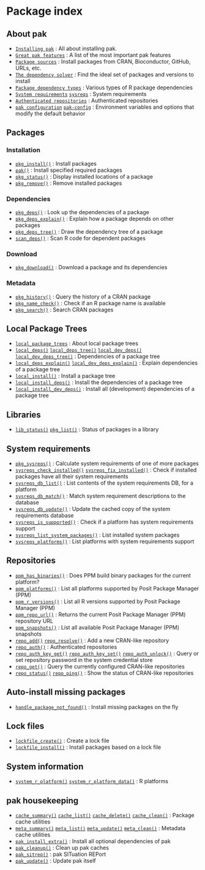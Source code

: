 # Package index

## About pak

- [`Installing pak`](https://pak.r-lib.org/dev/reference/install.md) :
  All about installing pak.
- [`Great pak features`](https://pak.r-lib.org/dev/reference/features.md)
  : A list of the most important pak features
- [`Package sources`](https://pak.r-lib.org/dev/reference/pak_package_sources.md)
  : Install packages from CRAN, Bioconductor, GitHub, URLs, etc.
- [`The dependency solver`](https://pak.r-lib.org/dev/reference/pak_solver.md)
  : Find the ideal set of packages and versions to install
- [`Package dependency types`](https://pak.r-lib.org/dev/reference/package-dependency-types.md)
  : Various types of R package dependencies
- [`System requirements`](https://pak.r-lib.org/dev/reference/sysreqs.md)
  [`sysreqs`](https://pak.r-lib.org/dev/reference/sysreqs.md) : System
  requirements
- [`Authenticated repositories`](https://pak.r-lib.org/dev/reference/repo-auth.md)
  : Authenticated repositories
- [`pak configuration`](https://pak.r-lib.org/dev/reference/pak-config.md)
  [`pak-config`](https://pak.r-lib.org/dev/reference/pak-config.md) :
  Environment variables and options that modify the default behavior

## Packages

### Installation

- [`pkg_install()`](https://pak.r-lib.org/dev/reference/pkg_install.md)
  : Install packages
- [`pak()`](https://pak.r-lib.org/dev/reference/pak.md) : Install
  specified required packages
- [`pkg_status()`](https://pak.r-lib.org/dev/reference/pkg_status.md) :
  Display installed locations of a package
- [`pkg_remove()`](https://pak.r-lib.org/dev/reference/pkg_remove.md) :
  Remove installed packages

### Dependencies

- [`pkg_deps()`](https://pak.r-lib.org/dev/reference/pkg_deps.md) : Look
  up the dependencies of a package
- [`pkg_deps_explain()`](https://pak.r-lib.org/dev/reference/pkg_deps_explain.md)
  : Explain how a package depends on other packages
- [`pkg_deps_tree()`](https://pak.r-lib.org/dev/reference/pkg_deps_tree.md)
  : Draw the dependency tree of a package
- [`scan_deps()`](https://pak.r-lib.org/dev/reference/scan_deps.md) :
  Scan R code for dependent packages

### Download

- [`pkg_download()`](https://pak.r-lib.org/dev/reference/pkg_download.md)
  : Download a package and its dependencies

### Metadata

- [`pkg_history()`](https://pak.r-lib.org/dev/reference/pkg_history.md)
  : Query the history of a CRAN package
- [`pkg_name_check()`](https://pak.r-lib.org/dev/reference/pkg_name_check.md)
  : Check if an R package name is available
- [`pkg_search()`](https://pak.r-lib.org/dev/reference/pkg_search.md) :
  Search CRAN packages

## Local Package Trees

- [`local_package_trees`](https://pak.r-lib.org/dev/reference/local_package_trees.md)
  : About local package trees
- [`local_deps()`](https://pak.r-lib.org/dev/reference/local_deps.md)
  [`local_deps_tree()`](https://pak.r-lib.org/dev/reference/local_deps.md)
  [`local_dev_deps()`](https://pak.r-lib.org/dev/reference/local_deps.md)
  [`local_dev_deps_tree()`](https://pak.r-lib.org/dev/reference/local_deps.md)
  : Dependencies of a package tree
- [`local_deps_explain()`](https://pak.r-lib.org/dev/reference/local_deps_explain.md)
  [`local_dev_deps_explain()`](https://pak.r-lib.org/dev/reference/local_deps_explain.md)
  : Explain dependencies of a package tree
- [`local_install()`](https://pak.r-lib.org/dev/reference/local_install.md)
  : Install a package tree
- [`local_install_deps()`](https://pak.r-lib.org/dev/reference/local_install_deps.md)
  : Install the dependencies of a package tree
- [`local_install_dev_deps()`](https://pak.r-lib.org/dev/reference/local_install_dev_deps.md)
  : Install all (development) dependencies of a package tree

## Libraries

- [`lib_status()`](https://pak.r-lib.org/dev/reference/lib_status.md)
  [`pkg_list()`](https://pak.r-lib.org/dev/reference/lib_status.md) :
  Status of packages in a library

## System requirements

- [`pkg_sysreqs()`](https://pak.r-lib.org/dev/reference/pkg_sysreqs.md)
  : Calculate system requirements of one of more packages
- [`sysreqs_check_installed()`](https://pak.r-lib.org/dev/reference/sysreqs_check_installed.md)
  [`sysreqs_fix_installed()`](https://pak.r-lib.org/dev/reference/sysreqs_check_installed.md)
  : Check if installed packages have all their system requirements
- [`sysreqs_db_list()`](https://pak.r-lib.org/dev/reference/sysreqs_db_list.md)
  : List contents of the system requirements DB, for a platform
- [`sysreqs_db_match()`](https://pak.r-lib.org/dev/reference/sysreqs_db_match.md)
  : Match system requirement descriptions to the database
- [`sysreqs_db_update()`](https://pak.r-lib.org/dev/reference/sysreqs_db_update.md)
  : Update the cached copy of the system requirements database
- [`sysreqs_is_supported()`](https://pak.r-lib.org/dev/reference/sysreqs_is_supported.md)
  : Check if a platform has system requirements support
- [`sysreqs_list_system_packages()`](https://pak.r-lib.org/dev/reference/sysreqs_list_system_packages.md)
  : List installed system packages
- [`sysreqs_platforms()`](https://pak.r-lib.org/dev/reference/sysreqs_platforms.md)
  : List platforms with system requirements support

## Repositories

- [`ppm_has_binaries()`](https://pak.r-lib.org/dev/reference/ppm_has_binaries.md)
  : Does PPM build binary packages for the current platform?
- [`ppm_platforms()`](https://pak.r-lib.org/dev/reference/ppm_platforms.md)
  : List all platforms supported by Posit Package Manager (PPM)
- [`ppm_r_versions()`](https://pak.r-lib.org/dev/reference/ppm_r_versions.md)
  : List all R versions supported by Posit Package Manager (PPM)
- [`ppm_repo_url()`](https://pak.r-lib.org/dev/reference/ppm_repo_url.md)
  : Returns the current Posit Package Manager (PPM) repository URL
- [`ppm_snapshots()`](https://pak.r-lib.org/dev/reference/ppm_snapshots.md)
  : List all available Posit Package Manager (PPM) snapshots
- [`repo_add()`](https://pak.r-lib.org/dev/reference/repo_add.md)
  [`repo_resolve()`](https://pak.r-lib.org/dev/reference/repo_add.md) :
  Add a new CRAN-like repository
- [`repo_auth()`](https://pak.r-lib.org/dev/reference/repo_auth.md) :
  Authenticated repositories
- [`repo_auth_key_get()`](https://pak.r-lib.org/dev/reference/repo_auth_key_get.md)
  [`repo_auth_key_set()`](https://pak.r-lib.org/dev/reference/repo_auth_key_get.md)
  [`repo_auth_unlock()`](https://pak.r-lib.org/dev/reference/repo_auth_key_get.md)
  : Query or set repository password in the system credential store
- [`repo_get()`](https://pak.r-lib.org/dev/reference/repo_get.md) :
  Query the currently configured CRAN-like repositories
- [`repo_status()`](https://pak.r-lib.org/dev/reference/repo_status.md)
  [`repo_ping()`](https://pak.r-lib.org/dev/reference/repo_status.md) :
  Show the status of CRAN-like repositories

## Auto-install missing packages

- [`handle_package_not_found()`](https://pak.r-lib.org/dev/reference/handle_package_not_found.md)
  : Install missing packages on the fly

## Lock files

- [`lockfile_create()`](https://pak.r-lib.org/dev/reference/lockfile_create.md)
  : Create a lock file
- [`lockfile_install()`](https://pak.r-lib.org/dev/reference/lockfile_install.md)
  : Install packages based on a lock file

## System information

- [`system_r_platform()`](https://pak.r-lib.org/dev/reference/system_r_platform.md)
  [`system_r_platform_data()`](https://pak.r-lib.org/dev/reference/system_r_platform.md)
  : R platforms

## pak housekeeping

- [`cache_summary()`](https://pak.r-lib.org/dev/reference/cache.md)
  [`cache_list()`](https://pak.r-lib.org/dev/reference/cache.md)
  [`cache_delete()`](https://pak.r-lib.org/dev/reference/cache.md)
  [`cache_clean()`](https://pak.r-lib.org/dev/reference/cache.md) :
  Package cache utilities
- [`meta_summary()`](https://pak.r-lib.org/dev/reference/metadata.md)
  [`meta_list()`](https://pak.r-lib.org/dev/reference/metadata.md)
  [`meta_update()`](https://pak.r-lib.org/dev/reference/metadata.md)
  [`meta_clean()`](https://pak.r-lib.org/dev/reference/metadata.md) :
  Metadata cache utilities
- [`pak_install_extra()`](https://pak.r-lib.org/dev/reference/pak_install_extra.md)
  : Install all optional dependencies of pak
- [`pak_cleanup()`](https://pak.r-lib.org/dev/reference/pak_cleanup.md)
  : Clean up pak caches
- [`pak_sitrep()`](https://pak.r-lib.org/dev/reference/pak_sitrep.md) :
  pak SITuation REPort
- [`pak_update()`](https://pak.r-lib.org/dev/reference/pak_update.md) :
  Update pak itself
